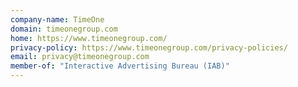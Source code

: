 ```yaml
---
company-name: TimeOne
domain: timeonegroup.com
home: https://www.timeonegroup.com/
privacy-policy: https://www.timeonegroup.com/privacy-policies/
email: privacy@timeonegroup.com
member-of: "Interactive Advertising Bureau (IAB)"
---
```





